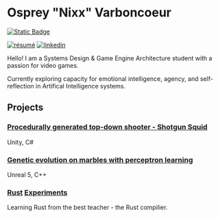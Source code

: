 # Osprey "Nixx" Varboncoeur
[![Static Badge](https://img.shields.io/badge/Game%20Projects-maker?logo=unrealengine&labelColor=%23498cad&color=%23b900ff)
](https://www.docnosv.com/)

[![résumé](https://img.shields.io/static/v1?&color=ccff90&label=&labelColor=424242&logo=libreoffice&logoColor=fff&message=résumé&&style=flat-square)](./_Current-Resume.pdf)
[![linkedin](https://img.shields.io/static/v1?&color=2867b2&label=&labelColor=424242&logo=linkedin&logoColor=fff&message=linkedin&&style=flat-square)](https://www.linkedin.com/in/ospreyvarboncoeur/)

Hello! I am a Systems Design & Game Engine Architecture student with a passion for video games.

Currently exploring capacity for emotional intelligence, agency, and self-reflection in Artifical Intelligence systems.


## Projects
### [Procedurally generated top-down shooter - Shotgun Squid](https://github.com/DocNos/NosEngine) 
Unity, C#
### [Genetic evolution on marbles with perceptron learning](https://github.com/DocNos/GeneticEvolution_PLA-Marbles)
Unreal 5, C++
### [Rust](https://github.com/DocNos/rpsBot) [Experiments](https://github.com/DocNos/NosEngine)
Learning Rust from the best teacher - the Rust compilier.
